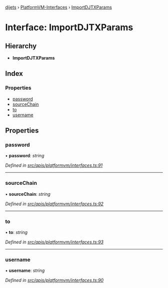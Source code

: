 [dijets](../README.md) › [PlatformVM-Interfaces](../modules/platformvm_interfaces.md) › [ImportDJTXParams](platformvm_interfaces.importdjtxparams.md)

# Interface: ImportDJTXParams

## Hierarchy

* **ImportDJTXParams**

## Index

### Properties

* [password](platformvm_interfaces.importdjtxparams.md#password)
* [sourceChain](platformvm_interfaces.importdjtxparams.md#sourcechain)
* [to](platformvm_interfaces.importdjtxparams.md#to)
* [username](platformvm_interfaces.importdjtxparams.md#username)

## Properties

###  password

• **password**: *string*

*Defined in [src/apis/platformvm/interfaces.ts:91](https://github.com/Dijets-Inc/dijetsjs/blob/ca67b81/src/apis/platformvm/interfaces.ts#L91)*

___

###  sourceChain

• **sourceChain**: *string*

*Defined in [src/apis/platformvm/interfaces.ts:92](https://github.com/Dijets-Inc/dijetsjs/blob/ca67b81/src/apis/platformvm/interfaces.ts#L92)*

___

###  to

• **to**: *string*

*Defined in [src/apis/platformvm/interfaces.ts:93](https://github.com/Dijets-Inc/dijetsjs/blob/ca67b81/src/apis/platformvm/interfaces.ts#L93)*

___

###  username

• **username**: *string*

*Defined in [src/apis/platformvm/interfaces.ts:90](https://github.com/Dijets-Inc/dijetsjs/blob/ca67b81/src/apis/platformvm/interfaces.ts#L90)*

